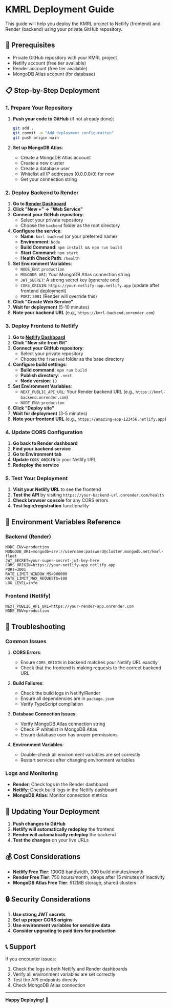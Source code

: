 # KMRL Deployment Guide

This guide will help you deploy the KMRL project to Netlify (frontend) and Render (backend) using your private GitHub repository.

## 🚀 Prerequisites

- Private GitHub repository with your KMRL project
- Netlify account (free tier available)
- Render account (free tier available)
- MongoDB Atlas account (for database)

## 📋 Step-by-Step Deployment

### 1. Prepare Your Repository

1. **Push your code to GitHub** (if not already done):
   ```bash
   git add .
   git commit -m "Add deployment configuration"
   git push origin main
   ```

2. **Set up MongoDB Atlas**:
   - Create a MongoDB Atlas account
   - Create a new cluster
   - Create a database user
   - Whitelist all IP addresses (0.0.0.0/0) for now
   - Get your connection string

### 2. Deploy Backend to Render

1. **Go to [Render Dashboard](https://dashboard.render.com/)**
2. **Click "New +" → "Web Service"**
3. **Connect your GitHub repository**:
   - Select your private repository
   - Choose the `backend` folder as the root directory
4. **Configure the service**:
   - **Name**: `kmrl-backend` (or your preferred name)
   - **Environment**: `Node`
   - **Build Command**: `npm install && npm run build`
   - **Start Command**: `npm start`
   - **Health Check Path**: `/health`
5. **Set Environment Variables**:
   - `NODE_ENV`: `production`
   - `MONGODB_URI`: Your MongoDB Atlas connection string
   - `JWT_SECRET`: A strong secret key (generate one)
   - `CORS_ORIGIN`: `https://your-netlify-app.netlify.app` (update after frontend deployment)
   - `PORT`: `3001` (Render will override this)
6. **Click "Create Web Service"**
7. **Wait for deployment** (5-10 minutes)
8. **Note your backend URL** (e.g., `https://kmrl-backend.onrender.com`)

### 3. Deploy Frontend to Netlify

1. **Go to [Netlify Dashboard](https://app.netlify.com/)**
2. **Click "New site from Git"**
3. **Connect your GitHub repository**:
   - Select your private repository
   - Choose the `frontend` folder as the base directory
4. **Configure build settings**:
   - **Build command**: `npm run build`
   - **Publish directory**: `.next`
   - **Node version**: `18`
5. **Set Environment Variables**:
   - `NEXT_PUBLIC_API_URL`: Your Render backend URL (e.g., `https://kmrl-backend.onrender.com`)
   - `NODE_ENV`: `production`
6. **Click "Deploy site"**
7. **Wait for deployment** (3-5 minutes)
8. **Note your frontend URL** (e.g., `https://amazing-app-123456.netlify.app`)

### 4. Update CORS Configuration

1. **Go back to Render dashboard**
2. **Find your backend service**
3. **Go to Environment tab**
4. **Update `CORS_ORIGIN`** to your Netlify URL
5. **Redeploy the service**

### 5. Test Your Deployment

1. **Visit your Netlify URL** to see the frontend
2. **Test the API** by visiting `https://your-backend-url.onrender.com/health`
3. **Check browser console** for any CORS errors
4. **Test login/registration** functionality

## 🔧 Environment Variables Reference

### Backend (Render)
```
NODE_ENV=production
MONGODB_URI=mongodb+srv://username:password@cluster.mongodb.net/kmrl-fleet
JWT_SECRET=your-super-secret-jwt-key-here
CORS_ORIGIN=https://your-netlify-app.netlify.app
PORT=3001
RATE_LIMIT_WINDOW_MS=900000
RATE_LIMIT_MAX_REQUESTS=100
LOG_LEVEL=info
```

### Frontend (Netlify)
```
NEXT_PUBLIC_API_URL=https://your-render-app.onrender.com
NODE_ENV=production
```

## 🐛 Troubleshooting

### Common Issues

1. **CORS Errors**:
   - Ensure `CORS_ORIGIN` in backend matches your Netlify URL exactly
   - Check that the frontend is making requests to the correct backend URL

2. **Build Failures**:
   - Check the build logs in Netlify/Render
   - Ensure all dependencies are in `package.json`
   - Verify TypeScript compilation

3. **Database Connection Issues**:
   - Verify MongoDB Atlas connection string
   - Check IP whitelist in MongoDB Atlas
   - Ensure database user has proper permissions

4. **Environment Variables**:
   - Double-check all environment variables are set correctly
   - Restart services after changing environment variables

### Logs and Monitoring

- **Render**: Check logs in the Render dashboard
- **Netlify**: Check build logs in the Netlify dashboard
- **MongoDB Atlas**: Monitor connection metrics

## 🔄 Updating Your Deployment

1. **Push changes to GitHub**
2. **Netlify will automatically redeploy** the frontend
3. **Render will automatically redeploy** the backend
4. **Test the changes** on your live URLs

## 💰 Cost Considerations

- **Netlify Free Tier**: 100GB bandwidth, 300 build minutes/month
- **Render Free Tier**: 750 hours/month, sleeps after 15 minutes of inactivity
- **MongoDB Atlas Free Tier**: 512MB storage, shared clusters

## 🔒 Security Considerations

1. **Use strong JWT secrets**
2. **Set up proper CORS origins**
3. **Use environment variables for sensitive data**
4. **Consider upgrading to paid tiers for production**

## 📞 Support

If you encounter issues:
1. Check the logs in both Netlify and Render dashboards
2. Verify all environment variables are set correctly
3. Test the API endpoints directly
4. Check MongoDB Atlas connection

---

**Happy Deploying! 🚀**

